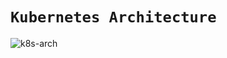 # `Kubernetes Architecture`
![k8s-arch](https://github.com/kul-samples/genesys-k8s-nov-2021/blob/main/k8s-architecture.PNG?raw=true)
